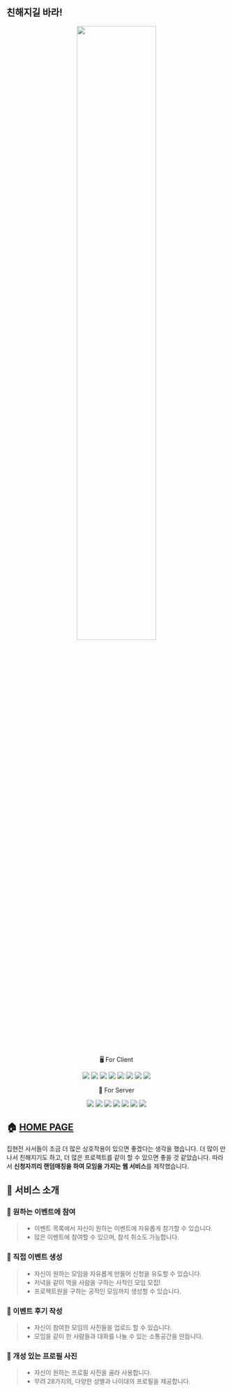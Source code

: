 ## 친해지길 바라!

<p align='center'>
<img width='60%' src='https://user-images.githubusercontent.com/79993356/166676961-f63a6a06-c086-47f3-ac7d-16c45458d99a.svg'>
</p>

<p align='center'>
<span>🖥 For Client</sapn>
</p>

<p align='center'>
    <img src="https://img.shields.io/badge/React-v17.0.1-blue?logo=React"/>
    <img src="https://img.shields.io/badge/Recoil-v0.7.2-000000?style=flat&logo=Coil"/>
    <img src="https://img.shields.io/badge/Sass-v1.50.0-CC6699?style=flat&logo=Sass"/>
    <img src="https://img.shields.io/badge/SWR-v9.6.8-F7DF1E?style=flat-square&logo=SWC&logoColor=white"/>
    <img src="https://img.shields.io/badge/Typescript-v4.0.5-blue?logo=typescript"/>
    <img src="https://img.shields.io/badge/GitHub Pages-v3.2.3-222222?style=flat&logo=GitHub Pages&logoColor=white"/>
    <img src="https://img.shields.io/badge/babel-v7.17.5-F9DC3E?logo=babel">
    <img src="https://img.shields.io/badge/Webpack-v5.70.0-8DD6F9?logo=Webpack">
</p>

<p align='center'>
<span>🔐 For Server</sapn>
</p>

<p align='center'>
    <img src="https://img.shields.io/badge/node.js-v14.15.1-green?logo=Node.js"/>
    <img src="https://img.shields.io/badge/JavaScript-deploy-F7DF1E?logo=JavaScript"/>
    <img src="https://img.shields.io/badge/Express-v4.17.3-green?style=flat&logo=Express&logoColor=white"/>
    <img src="https://img.shields.io/badge/Amazon AWS-deploy-FF9900?logo=Amazon AWS">
    <img src="https://img.shields.io/badge/JSON Web Tokens-deploy-CC2927?logo=JSON Web Tokens">
    <img src="https://img.shields.io/badge/MySQL-v2.3.3-4479A1?logo=MySQL">
    <img src="https://img.shields.io/badge/GitHub Actions-deploy-5B0BB5?logo=GitHub Actions">
</p>

## 🏠 [HOME PAGE](https://together42.github.io/frontend/)

집현전 사서들이 조금 더 많은 상호작용이 있으면 좋겠다는 생각을 했습니다. 더 많이 만나서 친해지기도 하고, 더 많은 프로젝트를 같이 할 수 있으면 좋을 것 같았습니다. 따라서 **신청자끼리 랜덤매칭을 하여 모임을 가지는 웹 서비스**를 제작했습니다.

## 📌 서비스 소개

### 🙋 원하는 이벤트에 참여

> - 이벤트 목록에서 자신이 원하는 이벤트에 자유롭게 참가할 수 있습니다.
> - 많은 이벤트에 참여할 수 있으며, 참석 취소도 가능합니다.

### 🤝 직접 이벤트 생성

> - 자신이 원하는 모임을 자유롭게 만들어 신청을 유도할 수 있습니다.
> - 저녁을 같이 먹을 사람을 구하는 사적인 모임 모집!
> - 프로젝트원을 구하는 공적인 모임까지 생성할 수 있습니다.

### 🔖 이벤트 후기 작성

> - 자신이 참여한 모임의 사진들을 업로드 할 수 있습니다.
> - 모임을 같이 한 사람들과 대화를 나눌 수 있는 소통공간을 만듭니다.

### 👾 개성 있는 프로필 사진

> - 자신이 원하는 프로필 사진을 골라 사용합니다.
> - 무려 28가지의, 다양한 성별과 나이대의 프로필을 제공합니다.
